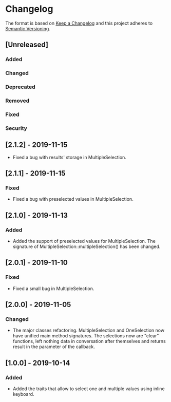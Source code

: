 # Changelog
The format is based on [Keep a Changelog](http://keepachangelog.com/en/1.0.0/)
and this project adheres to [Semantic Versioning](http://semver.org/spec/v2.0.0.html).

## [Unreleased]
### Added
### Changed
### Deprecated
### Removed
### Fixed
### Security


## [2.1.2] - 2019-11-15
- Fixed a bug with results' storage in MultipleSelection.

## [2.1.1] - 2019-11-15
### Fixed
- Fixed a bug with preselected values in MultipleSelection.

## [2.1.0] - 2019-11-13
### Added
- Added the support of preselected values for MultipleSelection. The signature of MultipleSelection::multipleSelection() has been changed.

## [2.0.1] - 2019-11-10
### Fixed
- Fixed a small bug in MultipleSelection.

## [2.0.0] - 2019-11-05
### Changed
- The major classes refactoring. MultipleSelection and OneSelection now have unified main method signatures. The selections now are "clear" functions, left nothing data in conversation after themselves and returns result in the parameter of the callback.

## [1.0.0] - 2019-10-14
### Added
- Added the traits that allow to select one and multiple values using inline keyboard.
